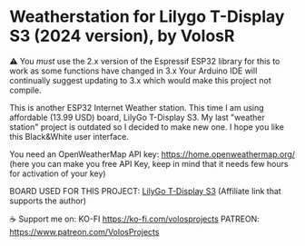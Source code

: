 # Weatherstation for Lilygo T-Display S3 (2024 version), by VolosR

⚠️ You *must* use the 2.x version of the Espressif ESP32 library for this to work as some functions have changed in 3.x Your Arduino IDE will continually suggest updating to 3.x which would make this project not compile.

This is another ESP32 Internet Weather station. This time I am using affordable (13.99 USD) board, LilyGo T-Display S3. My last "weather station" project is outdated so I decided to make new one. I hope you like this Black&White user interface.

You need an OpenWeatherMap API key: https://home.openweathermap.org/  
(here you can make you free API Key, keep in mind that it needs few hours for activation of your key)

BOARD USED FOR THIS PROJECT:
[LilyGo T-Display S3](https://www.lilygo.cc/CsVsMu) (Affiliate link that supports the author)

☕️ Support me on:
KO-FI https://ko-fi.com/volosprojects
PATREON: https://www.patreon.com/VolosProjects
